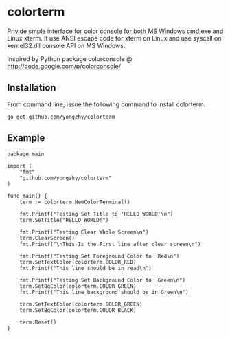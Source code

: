 colorterm
=========

Privide smple interface for color console for both MS Windows cmd.exe and Linux xterm. It use ANSI escape code for xterm on Linux and use syscall on kernel32.dll console API on MS Windows.

Inspired by Python package colorconsole @ http://code.google.com/p/colorconsole/

Installation
---------------------
From command line, issue the following command to install colorterm.

    go get github.com/yongzhy/colorterm

Example
-----------------------
    package main
    
    import (
    	"fmt"
	    "github.com/yongzhy/colorterm"
    )
    
    func main() {
    	term := colorterm.NewColorTerminal()
    
    	fmt.Printf("Testing Set Title to 'HELLO WORLD'\n")
    	term.SetTitle("HELLO WORLD!")
    
    	fmt.Printf("Testing Clear Whole Screen\n")
    	term.ClearScreen()
    	fmt.Printf("\nThis Is the First line after clear screen\n")
    
    	fmt.Printf("Testing Set Foreground Color to  Red\n")
    	term.SetTextColor(colorterm.COLOR_RED)
    	fmt.Printf("This line should be in read\n")
    
    	fmt.Printf("Testing Set Background Color to  Green\n")
    	term.SetBgColor(colorterm.COLOR_GREEN)
    	fmt.Printf("This line background should be in Green\n")
    
    	term.SetTextColor(colorterm.COLOR_GREEN)
    	term.SetBgColor(colorterm.COLOR_BLACK)
    
    	term.Reset()
    }
